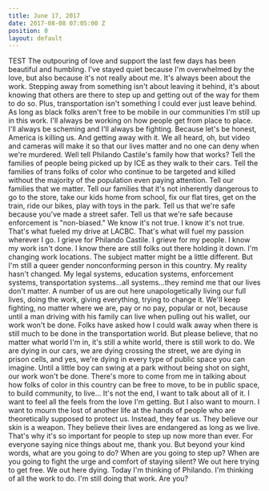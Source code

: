 ```yaml
---
title: June 17, 2017
date: 2017-08-08 07:05:00 Z
position: 0
layout: default
---
```


TEST The outpouring of love and support the last few days has been beautiful and humbling. I've stayed quiet because I'm overwhelmed by the love, but also because it's not really about me. It's always been about the work. Stepping away from something isn't about leaving it behind, it's about knowing that others are there to step up and getting out of the way for them to do so.
Plus, transportation isn't something I could ever just leave behind. As long as black folks aren't free to be mobile in our communities I'm still up in this work. I'll always be working on how people get from place to place. I'll always be scheming and I'll always be fighting. Because let's be honest, America is killing us. And getting away with it. We all heard, oh, but video and cameras will make it so that our lives matter and no one can deny when we're murdered. Well tell Philando Castile's family how that works?
Tell the families of people being picked up by ICE as they walk to their cars. Tell the families of trans folks of color who continue to be targeted and killed without the majority of the population even paying attention.
Tell our families that we matter. Tell our families that it's not inherently dangerous to go to the store, take our kids home from school, fix our flat tires, get on the train, ride our bikes, play with toys in the park. Tell us that we're safe because you've made a street safer. Tell us that we're safe because enforcement is "non-biased."
We know it's not true. I know it's not true. That's what fueled my drive at LACBC. That's what will fuel my passion wherever I go. I grieve for Philando Castile. I grieve for my people. I know my work isn't done. I know there are still folks out there holding it down. I'm changing work locations. The subject matter might be a little different. But I'm still a queer gender nonconforming person in this country. My reality hasn't changed. My legal systems, education systems, enforcement systems, transportation systems...all systems...they remind me that our lives don't matter. A number of us are out here unapologetically living our full lives, doing the work, giving everything, trying to change it. We'll keep fighting, no matter where we are, pay or no pay, popular or not, because until a man driving with his family can live when pulling out his wallet, our work won't be done.
Folks have asked how I could walk away when there is still much to be done in the transportation world. But please believe, that no matter what world I'm in, it's still a white world, there is still work to do. We are dying in our cars, we are dying crossing the street, we are dying in prison cells, and yes, we're dying in every type of public space you can imagine. Until a little boy can swing at a park without being shot on sight, our work won't be done.
There's more to come from me in talking about how folks of color in this country can be free to move, to be in public space, to build community, to live...
It's not the end, I want to talk about all of it. I want to feel all the feels from the love I'm getting. But I also want to mourn. I want to mourn the lost of another life at the hands of people who are theoretically supposed to protect us. Instead, they fear us. They believe our skin is a weapon. They believe their lives are endangered as long as we live. That's why it's so important for people to step up now more than ever. For everyone saying nice things about me, thank you. But beyond your kind words, what are you going to do? When are you going to step up? When are you going to fight the urge and comfort of staying silent?
We out here trying to get free. We out here dying. Today I'm thinking of Philando. I'm thinking of all the work to do. I'm still doing that work. Are you?
